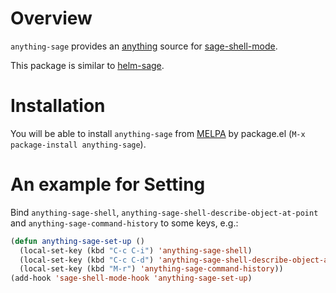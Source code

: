 # Overview
`anything-sage` provides an [anything](https://github.com/emacs-anything/anything)
 source for
[sage-shell-mode](https://github.com/stakemori/sage-shell-mode).

This package is similar to
[helm-sage](https://github.com/stakemori/helm-sage).

# Installation
You will be able to install `anything-sage` from
[MELPA](https://github.com/milkypostman/melpa.git) by package.el
(`M-x package-install anything-sage`).

# An example for Setting
Bind `anything-sage-shell`,
`anything-sage-shell-describe-object-at-point` and
`anything-sage-command-history` to some keys, e.g.:
```lisp
(defun anything-sage-set-up ()
  (local-set-key (kbd "C-c C-i") 'anything-sage-shell)
  (local-set-key (kbd "C-c C-d") 'anything-sage-shell-describe-object-at-point)
  (local-set-key (kbd "M-r") 'anything-sage-command-history))
(add-hook 'sage-shell-mode-hook 'anything-sage-set-up)
```
